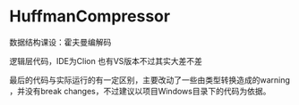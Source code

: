 # HuffmanCompressor
数据结构课设：霍夫曼编解码

逻辑层代码，IDE为Clion
也有VS版本不过其实大差不差

最后的代码与实际运行的有一定区别，主要改动了一些由类型转换造成的warning
，并没有break changes，不过建议以项目Windows目录下的代码为依据。
